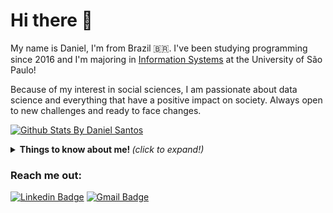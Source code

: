 # Hi there 👋

My name is Daniel, I'm from Brazil 🇧🇷. I've been studying programming since 2016 and I'm majoring in [Information Systems](https://uspdigital.usp.br/jupiterweb/listarGradeCurricular?codcg=86&codcur=86200&codhab=204&tipo=N) at the University of São Paulo!

Because of my interest in social sciences, I am passionate about data science and everything that have a positive impact on society.
Always open to new challenges and ready to face changes.

[![Github Stats By Daniel Santos](https://github-readme-stats.vercel.app/api?username=dan-santos&show_icons=true&title_color=fff&icon_color=79ff97&text_color=9f9f9f&bg_color=151515)](https://github.com/dan-santos/github-readme-stats)

<details>
  <summary> <b> Things to know about me! </b> <i>(click to expand!)</i> </summary>
  
  <br>

### - Languages and Tools...

<p align="center">

  <!-- For more icons please follow  https://github.com/MikeCodesDotNET/ColoredBadges -->
  <img src="https://github.com/Quadrified/Quadrified/blob/master/assets/svg/dev/languages/python.svg" alt="python" style="vertical-align:top; margin:4px">
  <img src="https://github.com/Quadrified/Quadrified/blob/master/assets/svg/dev/languages/java.svg" alt="java" style="vertical-align:top; margin:4px">
  <img src="https://github.com/Quadrified/Quadrified/blob/master/assets/svg/dev/languages/js.svg" alt="js" style="vertical-align:top; margin:4px">
  <img src="https://github.com/Quadrified/Quadrified/blob/master/assets/svg/dev/tools/bash.svg" alt="bash" style="vertical-align:top; margin:4px">
  <img src="https://github.com/Quadrified/Quadrified/blob/master/assets/svg/dev/tools/visualstudio_code.svg" alt="vscode" style="vertical-align:top; margin:4px">
  <img src="https://github.com/Quadrified/Quadrified/blob/master/assets/svg/dev/services/google_cloud_platform.svg" alt="gcloud" style="vertical-align:top; margin:4px">
  <img src="https://github.com/Quadrified/Quadrified/blob/master/assets/svg/dev/tools/jetbrains_intellij.svg" alt="intellij" style="vertical-align:top; margin:4px">
  <img src="https://github.com/Quadrified/Quadrified/blob/master/assets/svg/dev/tools/jetbrains_pycharm.svg" alt="pycharm" style="vertical-align:top; margin:4px">

---

</p>

### - I'm currently...

- Learning about Django from University of Michigan tutors on the [Coursera platform](https://www.coursera.org/specializations/django)
- Deepening knowledge in analysis of algorithms and data structure
- Researching more about data science and its applications in the real world
- Looking for internship. Contact me :)

---

</details>

### Reach me out:
[![Linkedin Badge](https://img.shields.io/badge/-Daniel%20Santos-0e76a8?style=flat-square&logo=Linkedin&logoColor=white&link=https://www.linkedin.com/in/daniel-fs/)](https://www.linkedin.com/in/daniel-fs/) 
[![Gmail Badge](https://img.shields.io/badge/-santos.danielfd@gmail.com-db4437?style=flat-square&logo=Gmail&logoColor=white&link=mailto:santos.danielfd@gmail.com)](mailto:santos.danielfd@gmail.com)

